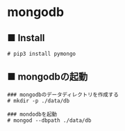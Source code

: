 # mongodb
## ■ Install
```
# pip3 install pymongo
```
## ■ mongodbの起動
```
### mongodbのデータディレクトリを作成する
# mkdir -p ./data/db
```
```
### mondodbを起動
# mongod --dbpath ./data/db
```
